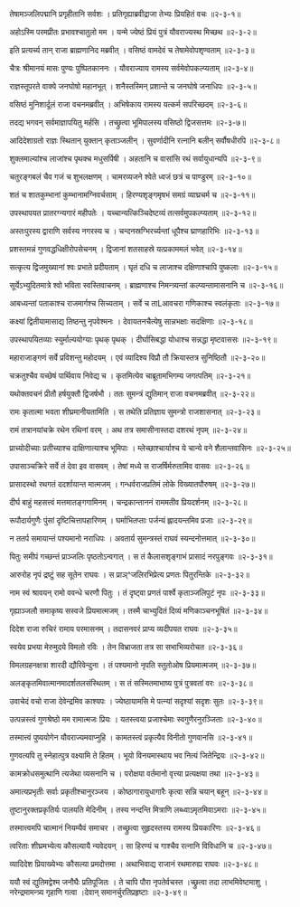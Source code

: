 तेषामञ्जलिपद्मानि प्रगृहीतानि सर्वशः ।
प्रतिगृह्याब्रवीद्राजा तेभ्यः प्रियहितं वचः ॥२-३-१॥

अहोऽस्मि परमप्रीतः प्रभावश्चातुलो मम ।
यन्मे ज्येष्ठं प्रियं पुत्रं यौवराज्यस्थ मिच्छथ ॥२-३-२॥

इति प्रत्यर्च्य तान् राजा ब्राह्मणानिद मब्रवीत् ।
वसिष्ठं वामदेवं च तेषामेवोपशृण्वताम् ॥२-३-३॥

चैत्रः श्रीमानयं मासः पुण्यः पुष्पितकाननः ।
यौवराज्याय रामस्य सर्वमेवोपकल्प्यताम् ॥२-३-४॥

राज्ञस्तूपरते वाक्ये जनघोषो महानभूत् ।
शनैस्तस्मिन् प्रशान्ते च जनघोषे जनाधिपः ॥२-३-५॥

वसिष्ठं मुनिशार्दूलं राजा वचनमब्रवीत् ।
अभिषेकाय रामस्य यत्कर्म सपरिच्छदम् ॥२-३-६॥

तदद्य भगवन् सर्वमाज्ञापयितु मर्हसि ।
तच्छ्रुत्वा भूमिपालस्य वसिष्ठो द्विजसत्तमः ॥२-३-७॥

आदिदेशाग्रतो राज्ञः स्थितान् युक्तान् कृताञ्जलीन् ।
सुवर्णादीनि रत्नानि बलीन् सर्वौषधीरपि ॥२-३-८॥

शुक्लमाल्यांश्च लाजांश्च पृथक्च मधुसर्पिषी ।
अहतानि च वासांसि रथं सर्वायुधान्यपि ॥२-३-९॥

चतुरङ्गबलं चैव गजं च शुभलक्षणम् ।
चामरव्यजने श्वेते ध्वजं छत्रं च पाण्डुरम् ॥२-३-१०॥

शतं च शातकुम्भानां  कुम्भानामग्निवर्चसाम् ।
हिरण्यशृङ्गमृषभं समग्रं व्याघ्रचर्म च ॥२-३-११॥

उपस्थापयत प्रातरग्न्यगारं महीपतेः ।
यच्चान्यत्किञ्चिदेष्टव्यं तत्सर्वमुपकल्प्यताम् ॥२-३-१२॥

अस्तःपुरस्य द्वाराणि सर्वस्य नगरस्य च ।
चन्दनस्रग्भिरर्च्यन्तां धूपैश्च घ्राणहारिभिः ॥२-३-१३॥

प्रशस्तमन्नं गुणवद्धधिक्षीरोपसेचनम् ।
द्विजानां शतसाहस्रे यत्प्रकाममलं भवेत् ॥२-३-१४॥

सत्कृत्य द्विजमुख्यानां श्वः प्रभाते प्रदीयताम् ।
घृतं दधि च लाजाश्च दक्षिणाश्चापि पुष्कलाः ॥२-३-१५॥

सूर्येऽभ्युदितमात्रे श्वो भविता स्वस्तिवाचनम् ।
ब्राह्मणाश्च निमन्त्र्यन्तां कल्प्यन्तामासनानि च ॥२-३-१६॥

आबध्यन्तां पताकाश्च राजमार्गश्च सिच्यताम् ।
सर्वे च ताLआवचरा गणिकाश्च स्वलंकृताः ॥२-३-१७॥

कक्ष्यां द्वितीयामासाद्य तिष्ठन्तु नृपवेश्मनः ।
देवायतनचैत्येषु सान्नभक्षाः सदक्षिणाः ॥२-३-१८॥

उपस्थापयितव्याः स्युर्माल्ययोग्याः पृथक् पृथक् ।
दीर्घासिबद्धा योधाश्च सन्नद्धा मृष्टवाससः ॥२-३-१९॥

महाराजाङ्गणं सर्वे प्रविशन्तु महोदयम् ।
एवं व्यादिश्य विप्रौ तौ क्रियास्तत्र सुनिष्ठितौ ॥२-३-२०॥

चक्रतुश्चैव यच्छेषं पार्थिवाय निवेद्य च ।
कृतमित्येव चाब्रूतामभिगम्य जगत्पतिम् ॥२-३-२१॥

यथोक्तवचनं प्रीतौ हर्षयुक्तौ द्विजर्षभौ ।
ततः सुमन्त्रं द्युतिमान् राजा वचनमब्रवीत् ॥२-३-२२॥

रामः कृतात्मा भवता शीघ्रमानीयतामिति ।
स तथेति प्रतिज्ञाय सुमन्त्रो राजशासनात् ॥२-३-२३॥

रामं तत्रानयांचक्रे रथेन रथिनां वरम् ।
अथ तत्र समासीनास्तदा दशरथं नृपम् ॥२-३-२४॥

प्राच्योदीच्याः प्रतीच्याश्च दाक्षिणात्याश्च भूमिपाः ।
म्लेच्छाश्चार्याश्च ये चान्ये वने शैलान्तवासिनः ॥२-३-२५॥

उपासाञ्चक्रिरे सर्वे तं देवा इव वासवम् ।
तेषां मध्ये स राजर्षिर्मरुतामिव वासवः ॥२-३-२६॥

प्रासादस्थो रथगतं ददर्शायान्त मात्मजम् ।
गन्धर्वराजप्रतिमं लोके विख्यातपौरुषम् ॥२-३-२७॥

दीर्घ बाहुं महसत्त्वं मत्तमातङ्गगामिनम् ।
चन्द्रकान्ताननं राममतीव प्रियदर्शनम् ॥२-३-२८॥

रूपौदार्यगुणैः पुंसां दृष्टिचित्तापहारिणम् ।
घर्माभितप्ताः पर्जन्यं ह्लादयन्तमिव प्रजाः ॥२-३-२९॥

न ततर्प समायान्तं पश्यमानो नराधिपः ।
अवतार्य सुमन्त्रस्तं राघवं स्यन्दनोत्तमात् ॥२-३-३०॥

पितुः समीपं गच्छन्तं प्राञ्जलिः पृष्ठतोऽन्वगात् ।
स तं कैलासशृङ्गाभं प्रासादं नरपुङ्गवः ॥२-३-३१॥

आरुरोह नृपं द्रष्टुं सह सूतेन राघवः ।
स प्राञ्^जलिरभिप्रेत्य प्रणतः पितुरन्तिके ॥२-३-३२॥

नाम स्वं श्रावयन् रामो ववन्धे चरणौ पितुः ।
तं दृष्ट्वा प्रणतं पार्श्वे कृताञ्जलिपुटं नृपः ॥२-३-३३॥

गृह्याञ्जलौ समाकृष्य सस्वजे प्रियमात्मजम् ।
तस्मै चाभ्युदितं दिव्यं मणिकाञ्चनभूषितं ॥२-३-३४॥

दिदेश राजा रुचिरं रामाय परमासनम् ।
तदासनवरं प्राप्य व्यदीपयत राघवः ॥२-३-३५॥

स्वयेव प्रभया मेरुमुदये विमलो रविः ।
तेन विभ्राजता तत्र सा सभाभिव्यरोचत ॥२-३-३६॥

विमलग्रहनक्षत्रा शारदी द्यौरिवेन्दुना ।
तं पश्यमानो नृपति स्तुतोओष प्रियमात्मजम् ॥२-३-३७॥

अलङ्कृतमिवात्मानमादर्शतलसंस्थितम् ।
स तं सस्मितमाभाष्य पुत्रं पुत्रवतां वरः ॥२-३-३८॥

उवाचेदं वचो राजा देवेन्द्रमिव काश्यपः ।
ज्येष्ठायामसि मे पत्न्यां सदृश्यां सदृशः सुतः ॥२-३-३९॥

उत्पन्नस्त्वं गुणश्रेष्ठो मम रामात्मजः प्रियः ।
यतस्त्वया प्रजाश्चेमाः स्वगुणैरनुरञ्जिताः ॥२-३-४०॥

तस्मात्त्वं पुष्ययोगेन यौवराज्यमवाप्नुहि ।
कामतस्त्वं प्रकृत्यैव विनीतो गुणवानसि ॥२-३-४१॥

गुणवत्यपि तु स्नेहात्पुत्र वक्ष्यामि ते हितम् ।
भूयो विनयमास्थाय भव नित्यं जितेन्द्रियः ॥२-३-४२॥

कामक्रोधसमुत्थानि त्यजेथा व्यसनानि च ।
परोक्षया वर्तमानो वृत्त्या प्रत्यक्षया तथा ॥२-३-४३॥

अमात्यप्रभृतीः सर्वाः प्रकृतीश्चानुरञ्जय ।
कोष्ठागारायुधागारैः कृत्वा सन्नि चयान् बहून् ॥२-३-४४॥

तुष्टानुरक्तप्रकृतिर्यः पालयति मेदिनीम् ।
तस्य नन्दन्ति मित्राणि लब्ध्वाऽमृतमिवाऽमराः ॥२-३-४५॥

तस्मात्त्वमपि चात्मानं नियम्यैवं समाचर ।
तच्छ्रुत्वा सुहृदस्तस्य रामस्य प्रियकारिणः ॥२-३-४६॥

त्वरिताः शीघ्रमभ्येत्य कौसल्यायै न्यवेदयन् ।
सा हिरण्यं च गाश्चैव रत्नानि विविधानि च ॥२-३-४७॥

व्यादिदेश प्रियाख्येभ्यः कौसल्या प्रमदोत्तमा ।
अथाभिवाद्य राजानं रथमारुह्य राघवः ॥२-३-४८॥

ययौ स्वं द्युतिमद्वेश्म जनौघैः प्रतिपूजितः ।
ते चापि पौरा नृपतेर्वचस्त ।च्छ्रुत्वा तदा लाभमिवेष्टमाशु ।नरेन्द्रमामन्त्र्य गृहाणि गत्वा ।देवान् समानर्चुरतिप्रहृष्टाः ॥२-३-४९॥

